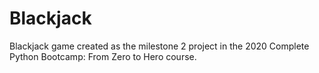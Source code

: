 # Blackjack
Blackjack game created as the milestone 2 project in the 2020 Complete Python Bootcamp: From Zero to Hero course. 
